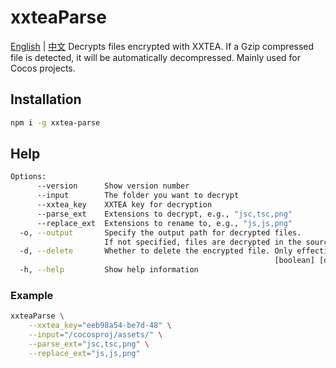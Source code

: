 # xxteaParse
[English](./README.md) | [中文](./README.zh-CN.md)
Decrypts files encrypted with XXTEA. If a Gzip compressed file is detected, it will be automatically decompressed. Mainly used for Cocos projects.

## Installation

```bash
npm i -g xxtea-parse
```

## Help

```bash
Options:
      --version      Show version number                                           [boolean]
      --input        The folder you want to decrypt                            [string] [required]
      --xxtea_key    XXTEA key for decryption                           [string] [required]
      --parse_ext    Extensions to decrypt, e.g., "jsc,tsc,png"             [string] [required]
      --replace_ext  Extensions to rename to, e.g., "js,js,png"             [string] [required]
  -o, --output       Specify the output path for decrypted files.
                     If not specified, files are decrypted in the source directory.         [string]
  -d, --delete       Whether to delete the encrypted file. Only effective when --output is not specified.
                                                           [boolean] [default: true]
  -h, --help         Show help information                                         [boolean]
```

### Example

```bash
xxteaParse \
    --xxtea_key="eeb98a54-be7d-48" \
    --input="/cocosproj/assets/" \
    --parse_ext="jsc,tsc,png" \
    --replace_ext="js,js,png"
```